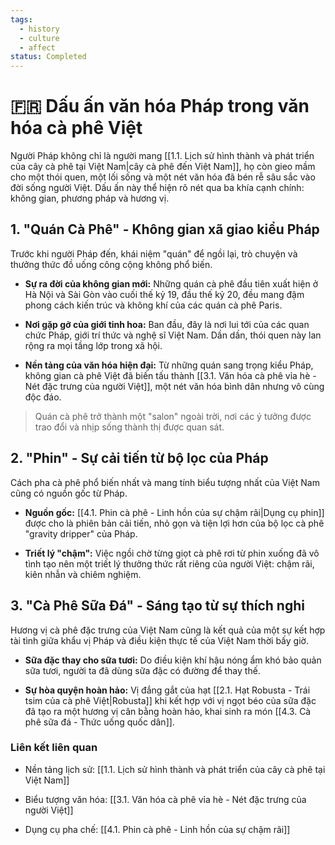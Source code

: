 ```yaml
---
tags:
  - history
  - culture
  - affect
status: Completed
---
```

# 🇫🇷 Dấu ấn văn hóa Pháp trong văn hóa cà phê Việt

Người Pháp không chỉ là người mang [[1.1. Lịch sử hình thành và phát triển của cây cà phê tại Việt Nam|cây cà phê đến Việt Nam]], họ còn gieo mầm cho một thói quen, một lối sống và một nét văn hóa đã bén rễ sâu sắc vào đời sống người Việt. Dấu ấn này thể hiện rõ nét qua ba khía cạnh chính: không gian, phương pháp và hương vị.

## 1. "Quán Cà Phê" - Không gian xã giao kiểu Pháp

Trước khi người Pháp đến, khái niệm "quán" để ngồi lại, trò chuyện và thưởng thức đồ uống công cộng không phổ biến.

- **Sự ra đời của không gian mới:** Những quán cà phê đầu tiên xuất hiện ở Hà Nội và Sài Gòn vào cuối thế kỷ 19, đầu thế kỷ 20, đều mang đậm phong cách kiến trúc và không khí của các quán cà phê Paris.
    
- **Nơi gặp gỡ của giới tinh hoa:** Ban đầu, đây là nơi lui tới của các quan chức Pháp, giới trí thức và nghệ sĩ Việt Nam. Dần dần, thói quen này lan rộng ra mọi tầng lớp trong xã hội.
    
- **Nền tảng của văn hóa hiện đại:** Từ những quán sang trọng kiểu Pháp, không gian cà phê Việt đã biến tấu thành [[3.1. Văn hóa cà phê vỉa hè - Nét đặc trưng của người Việt]], một nét văn hóa bình dân nhưng vô cùng độc đáo.
    

> Quán cà phê trở thành một "salon" ngoài trời, nơi các ý tưởng được trao đổi và nhịp sống thành thị được quan sát.

## 2. "Phin" - Sự cải tiến từ bộ lọc của Pháp

Cách pha cà phê phổ biến nhất và mang tính biểu tượng nhất của Việt Nam cũng có nguồn gốc từ Pháp.

- **Nguồn gốc:** [[4.1. Phin cà phê - Linh hồn của sự chậm rãi|Dụng cụ phin]] được cho là phiên bản cải tiến, nhỏ gọn và tiện lợi hơn của bộ lọc cà phê "gravity dripper" của Pháp.
    
- **Triết lý "chậm":** Việc ngồi chờ từng giọt cà phê rơi từ phin xuống đã vô tình tạo nên một triết lý thưởng thức rất riêng của người Việt: chậm rãi, kiên nhẫn và chiêm nghiệm.
    

## 3. "Cà Phê Sữa Đá" - Sáng tạo từ sự thích nghi

Hương vị cà phê đặc trưng của Việt Nam cũng là kết quả của một sự kết hợp tài tình giữa khẩu vị Pháp và điều kiện thực tế của Việt Nam thời bấy giờ.

- **Sữa đặc thay cho sữa tươi:** Do điều kiện khí hậu nóng ẩm khó bảo quản sữa tươi, người ta đã dùng sữa đặc có đường để thay thế.
    
- **Sự hòa quyện hoàn hảo:** Vị đắng gắt của hạt [[2.1. Hạt Robusta - Trái tsim của cà phê Việt|Robusta]] khi kết hợp với vị ngọt béo của sữa đặc đã tạo ra một hương vị cân bằng hoàn hảo, khai sinh ra món [[4.3. Cà phê sữa đá - Thức uống quốc dân]].
    

### Liên kết liên quan

- Nền tảng lịch sử: [[1.1. Lịch sử hình thành và phát triển của cây cà phê tại Việt Nam]]
    
- Biểu tượng văn hóa: [[3.1. Văn hóa cà phê vỉa hè - Nét đặc trưng của người Việt]]
    
- Dụng cụ pha chế: [[4.1. Phin cà phê - Linh hồn của sự chậm rãi]]